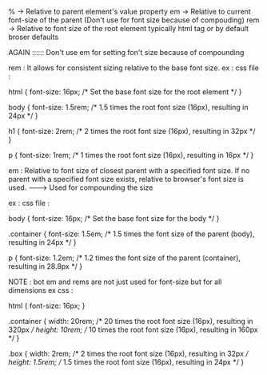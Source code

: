 % -> Relative to parent element's value property
em -> Relative to current font-size of the parent (Don't use for font size because of compouding)
rem -> Relative to font size of the root element typically html tag or by default broser defaults


AGAIN :::::: Don't use em for setting fon't size because of compounding

rem :  It allows for consistent sizing relative to the base font size.
ex :
css file :

html {
  font-size: 16px; /* Set the base font size for the root element */
}

body {
  font-size: 1.5rem; /* 1.5 times the root font size (16px), resulting in 24px */
}

h1 {
  font-size: 2rem; /* 2 times the root font size (16px), resulting in 32px */
}

p {
  font-size: 1rem; /* 1 times the root font size (16px), resulting in 16px */
}


em : Relative to font size of closest parent with a specified font size. If no parent with a specified font size exists, relative to browser's  font size is used. 
---> Used for compounding the  size

ex :
css file :

body {
  font-size: 16px; /* Set the base font size for the body */
}

.container {
  font-size: 1.5em; /* 1.5 times the font size of the parent (body), resulting in 24px */
}

p {
  font-size: 1.2em; /* 1.2 times the font size of the parent (container), resulting in 28.8px */
}


NOTE : bot em and rems are not just used for font-size but for all dimensions
ex css :


html {
  font-size: 16px;
}

.container {
  width: 20rem; /* 20 times the root font size (16px), resulting in 320px */
  height: 10rem; /* 10 times the root font size (16px), resulting in 160px */
}

.box {
  width: 2rem; /* 2 times the root font size (16px), resulting in 32px */
  height: 1.5rem; /* 1.5 times the root font size (16px), resulting in 24px */
}
